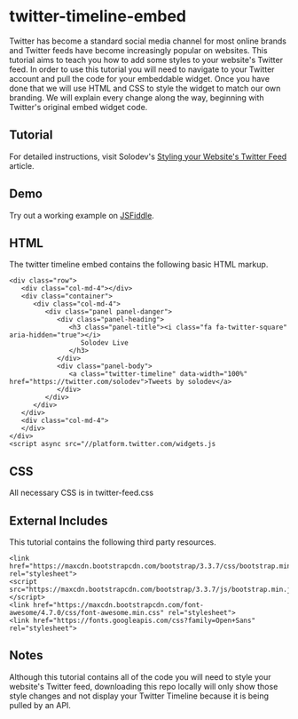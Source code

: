 # twitter-timeline-embed
Twitter has become a standard social media channel for most online brands and Twitter feeds have become increasingly popular on websites. This tutorial aims to teach you how to add some styles to your website's Twitter feed.  In order to use this tutorial you will need to navigate to your Twitter account and pull the code for your embeddable widget. Once you have done that we will use HTML and CSS to style the widget to match our own branding. We will explain every change along the way, beginning with Twitter's original embed widget code.

## Tutorial

For detailed instructions, visit Solodev's [Styling your Website's Twitter Feed](https://www.solodev.com/blog/web-design/styling-your-websites-twitter-feed.stml) article.

## Demo

Try out a working example on [JSFiddle](https://jsfiddle.net/solodev/t8vLor7w/).

## HTML

The twitter timeline embed contains the following basic HTML markup.

```
<div class="row">
   <div class="col-md-4"></div>
   <div class="container">
      <div class="col-md-4">
         <div class="panel panel-danger">
            <div class="panel-heading">
               <h3 class="panel-title"><i class="fa fa-twitter-square" aria-hidden="true"></i>
                  Solodev Live
               </h3>
            </div>
            <div class="panel-body">
               <a class="twitter-timeline" data-width="100%" href="https://twitter.com/solodev">Tweets by solodev</a> 
            </div>
         </div>
      </div>
   </div>
   <div class="col-md-4">
   </div>
</div>
<script async src="//platform.twitter.com/widgets.js
```

## CSS

All necessary CSS is in twitter-feed.css

## External Includes

This tutorial contains the following third party resources.

```
<link href="https://maxcdn.bootstrapcdn.com/bootstrap/3.3.7/css/bootstrap.min.css" rel="stylesheet">
<script src="https://maxcdn.bootstrapcdn.com/bootstrap/3.3.7/js/bootstrap.min.js"></script>
<link href="https://maxcdn.bootstrapcdn.com/font-awesome/4.7.0/css/font-awesome.min.css" rel="stylesheet">
<link href="https://fonts.googleapis.com/css?family=Open+Sans" rel="stylesheet">
```

## Notes

Although this tutorial contains all of the code you will need to style your website's Twitter feed, downloading this repo locally will only show those style changes and not display your Twitter Timeline because it is being pulled by an API.
